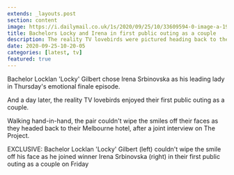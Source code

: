 ```yaml
---
extends: _layouts.post
section: content
image: https://i.dailymail.co.uk/1s/2020/09/25/10/33609594-0-image-a-19_1601025347054.jpg 
title: Bachelors Locky and Irena in first public outing as a couple 
description: The reality TV lovebirds were pictured heading back to their Melbourne hotel on Friday, after Thursdays emotional Bachelor finale. 
date: 2020-09-25-10-20-05 
categories: [latest, tv] 
featured: true 
--- 
```

Bachelor Locklan 'Locky' Gilbert chose Irena Srbinovska as his leading lady in Thursday's emotional finale episode.

And a day later, the reality TV lovebirds enjoyed their first public outing as a couple.

Walking hand-in-hand, the pair couldn't wipe the smiles off their faces as they headed back to their Melbourne hotel, after a joint interview on The Project.

EXCLUSIVE: Bachelor Locklan 'Locky' Gilbert (left) couldn't wipe the smile off his face as he joined winner Irena Srbinovska (right) in their first public outing as a couple on Friday 

